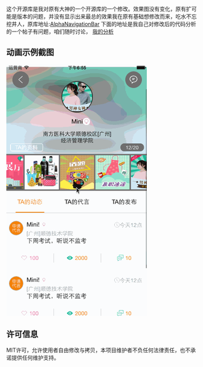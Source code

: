 
这个开源库是我对原有大神的一个开源库的一个修改。效果图没有变化，原有扩可能是版本的问题，并没有显示出来最总的效果我在原有基础想修改而来，吃水不忘挖井人，原库地址:[AlphaNavigationBar](https://github.com/aijun198600/AlphaNavigationBar)
下面的地址是我自己对修改后的代码分析的一个帖子有问题，咱们随时讨论，
[我的分析](http://www.jianshu.com/p/1fd305f10eb2)

## 动画示例截图
![image](./img/test2.gif)


## 许可信息

MIT许可，允许使用者自由修改与拷贝，本项目维护者不负任何法律责任，也不承诺提供任何维护支持。
